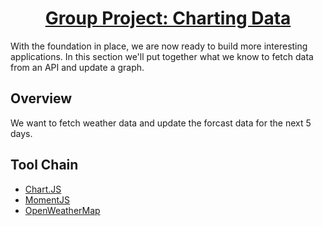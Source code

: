 <h1 style="text-align: center; text-decoration: underline">Group Project: Charting Data</h1>

With the foundation in place, we are now ready to build more interesting applications. In this section we'll put together what we know to fetch data from an API and update a graph.

## Overview

We want to fetch weather data and update the forcast data for the next 5 days.

## Tool Chain

- <a href='https://www.chartjs.org/' target='_blank'>Chart.JS</a>
- <a href='https://momentjs.com/' target='_blank'>MomentJS</a>
- <a href='https://openweathermap.org/' target='_blank'>OpenWeatherMap</a>
